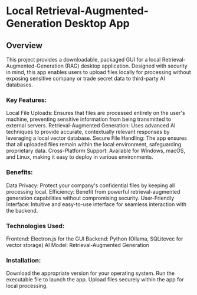 # Local Retrieval-Augmented-Generation Desktop App

## Overview

This project provides a downloadable, packaged GUI for a local Retrieval-Augmented-Generation (RAG) desktop application. Designed with security in mind, this app enables users to upload files locally for processing without exposing sensitive company or trade secret data to third-party AI databases.

### Key Features:
Local File Uploads: Ensures that files are processed entirely on the user's machine, preventing sensitive information from being transmitted to external servers.
Retrieval-Augmented Generation: Uses advanced AI techniques to provide accurate, contextually relevant responses by leveraging a local vector database.
Secure File Handling: The app ensures that all uploaded files remain within the local environment, safeguarding proprietary data.
Cross-Platform Support: Available for Windows, macOS, and Linux, making it easy to deploy in various environments.

### Benefits:
Data Privacy: Protect your company's confidential files by keeping all processing local.
Efficiency: Benefit from powerful retrieval-augmented generation capabilities without compromising security.
User-Friendly Interface: Intuitive and easy-to-use interface for seamless interaction with the backend.

### Technologies Used:
Frontend: Electron.js for the GUI
Backend: Python (Ollama, SQLitevec for vector storage)
AI Model: Retrieval-Augmented Generation

### Installation:
Download the appropriate version for your operating system.
Run the executable file to launch the app.
Upload files securely within the app for local processing.
